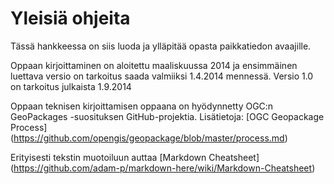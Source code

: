 Yleisiä ohjeita
===============

Tässä hankkeessa on siis luoda ja ylläpitää opasta paikkatiedon avaajille.

Oppaan kirjoittaminen on aloitettu maaliskuussa 2014 ja ensimmäinen luettava versio on tarkoitus saada valmiiksi 
1.4.2014 mennessä. Versio 1.0 on tarkoitus julkaista 1.9.2014

Oppaan teknisen kirjoittamisen oppaana on hyödynnetty OGC:n GeoPackages -suosituksen GitHub-projektia. 
Lisätietoja: [OGC Geopackage Process] (https://github.com/opengis/geopackage/blob/master/process.md)

Erityisesti tekstin muotoiluun auttaa [Markdown Cheatsheet] (https://github.com/adam-p/markdown-here/wiki/Markdown-Cheatsheet)


